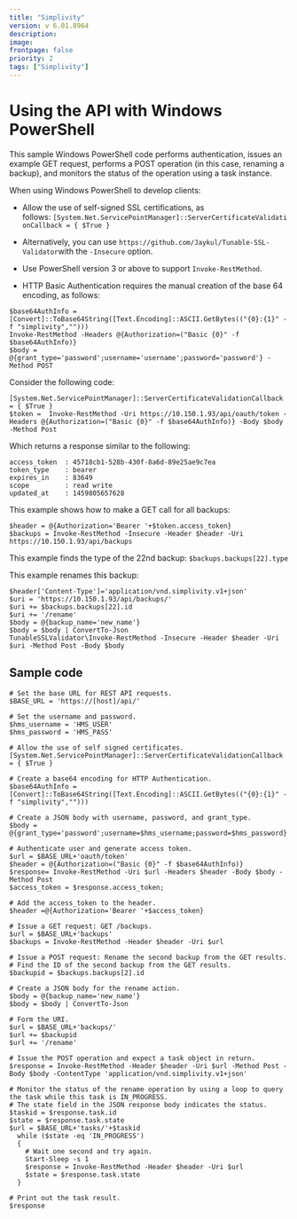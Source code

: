 ```yaml
---
title: "Simplivity"
version: v 6.01.8964
description:
image: 
frontpage: false
priority: 2
tags: ["Simplivity"]
---
```


Using the API with Windows PowerShell
=====================================

This sample Windows PowerShell code performs authentication, issues an example GET request, performs a POST operation (in this case, renaming a backup), and monitors the status of the operation using a task instance.

When using Windows PowerShell to develop clients:

- Allow the use of self-signed SSL certifications, as follows: `[System.Net.ServicePointManager]::ServerCertificateValidationCallback = { $True }`

- Alternatively, you can use `https://github.com/Jaykul/Tunable-SSL-Validator`with the `-Insecure` option.

- Use PowerShell version 3 or above to support `Invoke-RestMethod`.

- HTTP Basic Authentication requires the manual creation of the base 64 encoding, as follows:

```
$base64AuthInfo = [Convert]::ToBase64String([Text.Encoding]::ASCII.GetBytes(("{0}:{1}" -f "simplivity","")))
Invoke-RestMethod -Headers @{Authorization=("Basic {0}" -f $base64AuthInfo)}
$body = @{grant_type='password';username='username';password='password'} -Method POST
```

Consider the following code:

```
[System.Net.ServicePointManager]::ServerCertificateValidationCallback = { $True }
$token =  Invoke-RestMethod -Uri https://10.150.1.93/api/oauth/token -Headers @{Authorization=("Basic {0}" -f $base64AuthInfo)} -Body $body -Method Post
```

Which returns a response similar to the following:

```
access_token  : 45718cb1-528b-430f-8a6d-89e25ae9c7ea
token_type    : bearer
expires_in    : 83649
scope         : read write
updated_at    : 1459805657628
```

This example shows how to make a GET call for all backups:

```
$header = @{Authorization='Bearer '+$token.access_token}
$backups = Invoke-RestMethod -Insecure -Header $header -Uri https://10.150.1.93/api/backups
```

This example finds the type of the 22nd backup: `$backups.backups[22].type`

This example renames this backup:

```
$header['Content-Type']='application/vnd.simplivity.v1+json'
$uri = 'https://10.150.1.93/api/backups/'
$uri += $backups.backups[22].id
$uri += '/rename'
$body = @{backup_name='new_name'}
$body = $body | ConvertTo-Json
TunableSSLValidator\Invoke-RestMethod -Insecure -Header $header -Uri $uri -Method Post -Body $body
```

Sample code
-----------

```
# Set the base URL for REST API requests.
$BASE_URL = 'https://[host]/api/'

# Set the username and password.
$hms_username = 'HMS_USER'
$hms_password = 'HMS_PASS'

# Allow the use of self signed certificates.
[System.Net.ServicePointManager]::ServerCertificateValidationCallback = { $True }

# Create a base64 encoding for HTTP Authentication.
$base64AuthInfo = [Convert]::ToBase64String([Text.Encoding]::ASCII.GetBytes(("{0}:{1}" -f "simplivity","")))

# Create a JSON body with username, password, and grant_type.
$body = @{grant_type='password';username=$hms_username;password=$hms_password}

# Authenticate user and generate access token.
$url = $BASE_URL+'oauth/token'
$header = @{Authorization=("Basic {0}" -f $base64AuthInfo)}
$response= Invoke-RestMethod -Uri $url -Headers $header -Body $body -Method Post
$access_token = $response.access_token;

# Add the access_token to the header.
$header =@{Authorization='Bearer '+$access_token}

# Issue a GET request: GET /backups.
$url = $BASE_URL+'backups'
$backups = Invoke-RestMethod -Header $header -Uri $url

# Issue a POST request: Rename the second backup from the GET results.
# Find the ID of the second backup from the GET results.
$backupid = $backups.backups[2].id

# Create a JSON body for the rename action.
$body = @{backup_name='new_name'}
$body = $body | ConvertTo-Json

# Form the URI.
$url = $BASE_URL+'backups/'
$url += $backupid
$url += '/rename'

# Issue the POST operation and expect a task object in return.
$response = Invoke-RestMethod -Header $header -Uri $url -Method Post -Body $body -ContentType 'application/vnd.simplivity.v1+json'

# Monitor the status of the rename operation by using a loop to query the task while this task is IN_PROGRESS.
# The state field in the JSON response body indicates the status.
$taskid = $response.task.id
$state = $response.task.state
$url = $BASE_URL+'tasks/'+$taskid
  while ($state -eq 'IN_PROGRESS')
  {
    # Wait one second and try again.
    Start-Sleep -s 1
    $response = Invoke-RestMethod -Header $header -Uri $url
    $state = $response.task.state
  }

# Print out the task result.
$response
```
